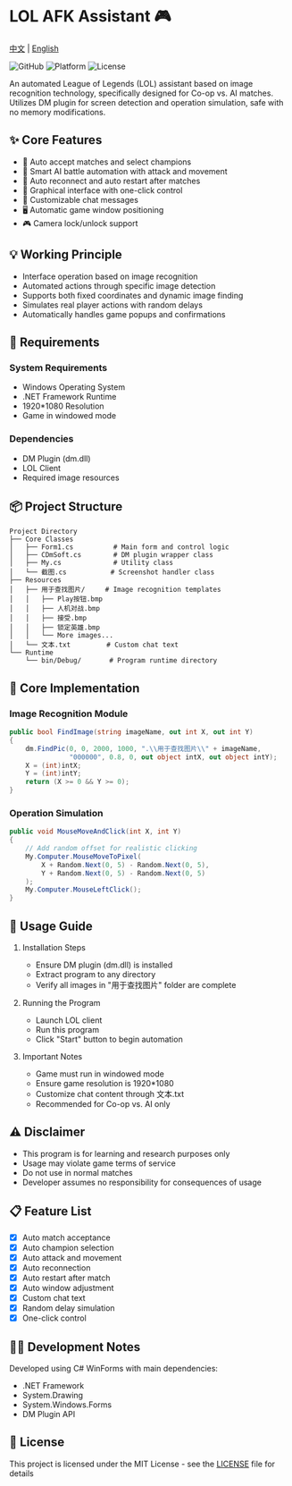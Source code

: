 # LOL AFK Assistant 🎮

[中文](README.md) | [English](README_EN.md)

![GitHub](https://img.shields.io/badge/language-C%23-blue)
![Platform](https://img.shields.io/badge/platform-Windows-lightgrey)
![License](https://img.shields.io/badge/license-MIT-green)

An automated League of Legends (LOL) assistant based on image recognition technology, specifically designed for Co-op vs. AI matches. Utilizes DM plugin for screen detection and operation simulation, safe with no memory modifications.

## ✨ Core Features

- 🎯 Auto accept matches and select champions
- 🤖 Smart AI battle automation with attack and movement
- 🔄 Auto reconnect and auto restart after matches
- 🎨 Graphical interface with one-click control
- 💬 Customizable chat messages
- 🖥️ Automatic game window positioning
- 🎮 Camera lock/unlock support

## 💡 Working Principle

- Interface operation based on image recognition
- Automated actions through specific image detection
- Supports both fixed coordinates and dynamic image finding
- Simulates real player actions with random delays
- Automatically handles game popups and confirmations

## 🚀 Requirements

### System Requirements
- Windows Operating System
- .NET Framework Runtime
- 1920*1080 Resolution
- Game in windowed mode

### Dependencies
- DM Plugin (dm.dll)
- LOL Client
- Required image resources

## 📦 Project Structure

```
Project Directory
├── Core Classes
│   ├── Form1.cs          # Main form and control logic
│   ├── CDmSoft.cs        # DM plugin wrapper class
│   ├── My.cs             # Utility class
│   └── 截图.cs           # Screenshot handler class
├── Resources
│   ├── 用于查找图片/     # Image recognition templates
│   │   ├── Play按钮.bmp
│   │   ├── 人机对战.bmp
│   │   ├── 接受.bmp
│   │   ├── 锁定英雄.bmp
│   │   └── More images...
│   └── 文本.txt         # Custom chat text
└── Runtime
    └── bin/Debug/       # Program runtime directory
```

## 🎯 Core Implementation

### Image Recognition Module
```csharp
public bool FindImage(string imageName, out int X, out int Y)
{
    dm.FindPic(0, 0, 2000, 1000, ".\\用于查找图片\\" + imageName, 
               "000000", 0.8, 0, out object intX, out object intY);
    X = (int)intX;
    Y = (int)intY;
    return (X >= 0 && Y >= 0);
}
```

### Operation Simulation
```csharp
public void MouseMoveAndClick(int X, int Y)
{
    // Add random offset for realistic clicking
    My.Computer.MouseMoveToPixel(
        X + Random.Next(0, 5) - Random.Next(0, 5), 
        Y + Random.Next(0, 5) - Random.Next(0, 5)
    );
    My.Computer.MouseLeftClick();
}
```

## 📝 Usage Guide

1. Installation Steps
   - Ensure DM plugin (dm.dll) is installed
   - Extract program to any directory
   - Verify all images in "用于查找图片" folder are complete

2. Running the Program
   - Launch LOL client
   - Run this program
   - Click "Start" button to begin automation

3. Important Notes
   - Game must run in windowed mode
   - Ensure game resolution is 1920*1080
   - Customize chat content through 文本.txt
   - Recommended for Co-op vs. AI only

## ⚠️ Disclaimer

- This program is for learning and research purposes only
- Usage may violate game terms of service
- Do not use in normal matches
- Developer assumes no responsibility for consequences of usage

## 📋 Feature List

- [x] Auto match acceptance
- [x] Auto champion selection
- [x] Auto attack and movement
- [x] Auto reconnection
- [x] Auto restart after match
- [x] Auto window adjustment
- [x] Custom chat text
- [x] Random delay simulation
- [x] One-click control

## 👨‍💻 Development Notes

Developed using C# WinForms with main dependencies:
- .NET Framework
- System.Drawing
- System.Windows.Forms
- DM Plugin API

## 📄 License

This project is licensed under the MIT License - see the [LICENSE](LICENSE) file for details